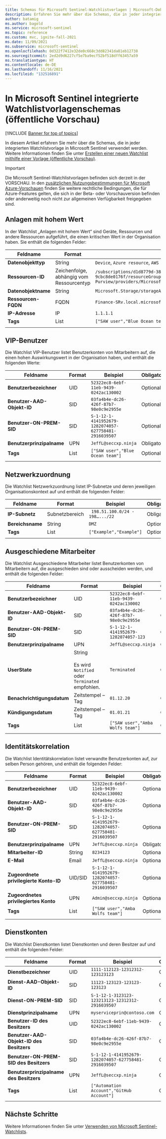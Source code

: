 ```yaml
---
title: Schemas für Microsoft Sentinel-Watchlistvorlagen | Microsoft-Dokumentation
description: Erfahren Sie mehr über die Schemas, die in jeder integrierten Watchlistvorlage in Microsoft Sentinel verwendet werden.
author: batamig
ms.author: bagold
ms.service: microsoft-sentinel
ms.topic: reference
ms.custom: mvc, ignite-fall-2021
ms.date: 11/09/2021
ms.subservice: microsoft-sentinel
ms.openlocfilehash: 0d322f7412e32de0c668c3dd82341da81eb12738
ms.sourcegitcommit: 2ed2d9d6227cf5e7ba9ecf52bf518dff63457a59
ms.translationtype: HT
ms.contentlocale: de-DE
ms.lasthandoff: 11/16/2021
ms.locfileid: "132516891"
---
```

# <a name="microsoft-sentinel-built-in-watchlist-template-schemas-public-preview"></a>In Microsoft Sentinel integrierte Watchlistvorlagenschemas (öffentliche Vorschau)

[!INCLUDE [Banner for top of topics](./includes/banner.md)]

In diesem Artikel erfahren Sie mehr über die Schemas, die in jeder integrierten Watchlistvorlage in Microsoft Sentinel verwendet werden. Weitere Informationen finden Sie unter [Erstellen einer neuen Watchlist mithilfe einer Vorlage (öffentliche Vorschau)](watchlists.md#create-a-new-watchlist-using-a-template-public-preview).

> [!IMPORTANT]
> Die Microsoft Sentinel-Watchlistvorlagen befinden sich derzeit in der VORSCHAU. In den [zusätzlichen Nutzungsbestimmungen für Microsoft Azure-Vorschauen](https://azure.microsoft.com/support/legal/preview-supplemental-terms/) finden Sie weitere rechtliche Bedingungen, die für Azure-Features gelten, die sich in der Beta- oder Vorschauversion befinden oder anderweitig noch nicht zur allgemeinen Verfügbarkeit freigegeben sind.
>


## <a name="high-value-assets"></a>Anlagen mit hohem Wert

In der Watchlist „Anlagen mit hohem Wert“ sind Geräte, Ressourcen und andere Ressourcen aufgeführt, die einen kritischen Wert in der Organisation haben. Sie enthält die folgenden Felder:

| Feldname | Format                              | Beispiel                                                                                                                                | Obligatorisch/Optional |
| ---------- | ----------------------------------- | -------------------------------------------------------------------------------------------------------------------------------------- | ------------------ |
| **Datenobjekttyp** | String                              | `Device`, `Azure resource`, `AWS resource`, `URL`, `SPO`, `File share`, `Other`                                                                      | Obligatorisch.          |
| **Ressourcen-ID**   | Zeichenfolge, abhängig vom Ressourcentyp | `/subscriptions/d1d8779d-38d7-4f06-91db-9cbc8de0176f/resourceGroups/SOC-Purview/providers/Microsoft.Storage/storageAccounts/purviewadls` | Obligatorisch.          |
| **Datenobjektname** | String                              | `Microsoft.Storage/storageAccounts/purviewadls`                                                                                          | Optional           |
| **Ressourcen-FQDN** | FQDN                                | `Finance-SRv.local.microsoft.com`                                                                                                        | Obligatorisch.          |
| **IP-Adresse** | IP                                  | `1.1.1.1`                                                                                                                                | Optional           |
| **Tags**       | List                                | `["SAW user","Blue Ocean team"] `                                                                                                        | Optional           |
| | | | |

## <a name="vip-users"></a>VIP-Benutzer

Die Watchlist VIP-Benutzer listet Benutzerkonten von Mitarbeitern auf, die einen hohen Auswirkungswert in der Organisation haben, und enthält die folgenden Werte:

| Feldname          | Format | Beispiel                                             | Obligatorisch/Optional |
| ------------------- | ------ | --------------------------------------------------- | ------------------ |
| **Benutzerbezeichner**     | UID    | `52322ec8-6ebf-11eb-9439-0242ac130002`                | Optional           |
| **Benutzer-AAD-Objekt-ID**  | SID    | `03fa4b4e-dc26-426f-87b7-98e0c9e2955e`                | Optional           |
| **Benutzer-ON-PREM-SID**    | SID    | `S-1-12-1-4141952679-1282074057-627758481-2916039507` | Optional           |
| **Benutzerprinzipalname** | UPN    | `JeffL@seccxp.ninja`                                  | Obligatorisch.          |
| **Tags**                | List   | `["SAW user","Blue Ocean team"]`                      | Optional           |
| | | | |

## <a name="network-mapping"></a>Netzwerkzuordnung

Die Watchlist Netzwerkzuordnung listet IP-Subnetze und deren jeweiligen Organisationskontext auf und enthält die folgenden Felder:

| Feldname | Format       | Beispiel                      | Obligatorisch/Optional |
| ---------- | ------------ | ---------------------------- | ------------------ |
| **IP-Subnetz**  | Subnetzbereich |` 198.51.100.0/24 - 198….../22` | Obligatorisch.          |
| **Bereichsname** | String       | `DMZ`                          | Optional           |
| **Tags**       | List         | `["Example","Example"]`        | Optional           |
| | | | |

## <a name="terminated-employees"></a>Ausgeschiedene Mitarbeiter

Die Watchlist Ausgeschiedene Mitarbeiter listet Benutzerkonten von Mitarbeitern auf, die ausgeschieden sind oder ausscheiden werden, und enthält die folgenden Felder:

| Feldname          | Format                                                                          | Beispiel                              | Obligatorisch/Optional |
| ------------------- | ------------------------------------------------------------------------------- | ------------------------------------ | ------------------ |
| **Benutzerbezeichner**     | UID                                                                             | `52322ec8-6ebf-11eb-9439-0242ac130002` | Optional           |
| **Benutzer-AAD-Objekt-ID**  | SID                                                                             | `03fa4b4e-dc26-426f-87b7-98e0c9e2955e` | Optional           |
| **Benutzer-ON-PREM-SID**    | SID                                                                             | `S-1-12-1-4141952679-1282074057-123`   | Optional           |
| **Benutzerprinzipalname** | UPN                                                                             | `JeffL@seccxp.ninja`                  | Obligatorisch.          |
| **UserState**           | String <br><br>Es wird `Notified` oder `Terminated` empfohlen. | `Terminated`                           | Obligatorisch.          |
| **Benachrichtigungsdatum**  | Zeitstempel – Tag                                                                 | `01.12.20`                             | Optional           |
| **Kündigungsdatum**    | Zeitstempel – Tag                                                                 | `01.01.21`                            | Obligatorisch.          |
| **Tags**                | List                                                                            | `["SAW user","Amba Wolfs team"]`       | Optional           |
| | | | |


## <a name="identity-correlation"></a>Identitätskorrelation

Die Watchlist Identitätskorrelation listet verwandte Benutzerkonten auf, zur selben Person gehören, und enthält die folgenden Felder:

| Feldname                       | Format  | Beispiel                                             | Obligatorisch/Optional |
| -------------------------------- | ------- | --------------------------------------------------- | ------------------ |
| **Benutzerbezeichner**                  | UID     | `52322ec8-6ebf-11eb-9439-0242ac130002`                | Optional           |
| **Benutzer-AAD-Objekt-ID**               | SID     | `03fa4b4e-dc26-426f-87b7-98e0c9e2955e`                | Optional           |
| **Benutzer-ON-PREM-SID**                 | SID     | `S-1-12-1-4141952679-1282074057-627758481-2916039507` | Optional           |
| **Benutzerprinzipalname**              | UPN     | `JeffL@seccxp.ninja`                                  | Obligatorisch.          |
| **Mitarbeiter-ID**                      | String  | `8234123`                                             | Optional           |
| **E-Mail**                            | Email   | `JeffL@seccxp.ninja`                                  | Optional           |
| **Zugeordnete privilegierte Konto-ID** | UID/SID | `S-1-12-1-4141952679-1282074057-627758481-2916039507` | Optional           |
| **Zugeordnetes privilegiertes Konto**    | UPN     | `Admin@seccxp.ninja`                                  | Optional           |
| **Tags**                             | List    | `["SAW user","Amba Wolfs team"]`                      | Optional           |
| | | | |

## <a name="service-accounts"></a>Dienstkonten

Die Watchlist Dienstkonten listet Dienstkonten und deren Besitzer auf und enthält die folgenden Felder:

| Feldname                | Format | Beispiel                                             | Obligatorisch/Optional |
| ------------------------- | ------ | --------------------------------------------------- | ------------------ |
| **Dienstbezeichner**        | UID    | `1111-112123-12312312-123123123`                      | Optional           |
| **Dienst-AAD-Objekt-ID**     | SID    | `11123-123123-123123-123123`                          | Optional           |
| **Dienst-ON-PREM-SID**       | SID    | `S-1-12-1-3123123-123213123-12312312-2916039507`      | Optional           |
| **Dienstprinzipalname**    | UPN    | `myserviceprin@contoso.com`                           | Obligatorisch.          |
| **Benutzer-ID des Besitzers**     | UID    | `52322ec8-6ebf-11eb-9439-0242ac130002`                | Optional           |
| **Benutzer-AAD-Objekt-ID des Besitzers**  | SID    | `03fa4b4e-dc26-426f-87b7-98e0c9e2955e`                | Optional           |
| **Benutzer-ON-PREM-SID des Besitzers**    | SID    | `S-1-12-1-4141952679-1282074057-627758481-2916039507` | Optional           |
| **Benutzerprinzipalname des Besitzers** | UPN    | `JeffL@seccxp.ninja`                                  | Obligatorisch.          |
| **Tags**                      | List   | `["Automation Account","GitHub Account"]`             | Optional           |
| | | | |

## <a name="next-steps"></a>Nächste Schritte

Weitere Informationen finden Sie unter [Verwenden von Microsoft Sentinel-Watchlists](watchlists.md).
